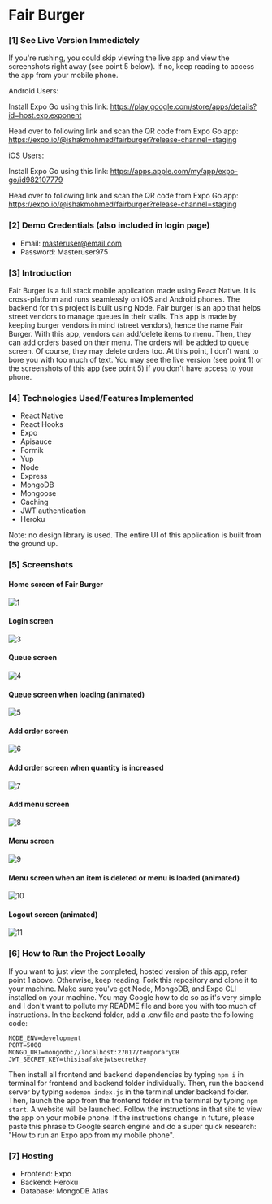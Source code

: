 
# Fair Burger

### [1] See Live Version Immediately
If you're rushing, you could skip viewing the live app and view the screenshots right away (see point 5 below). If no, keep reading to access the app from your mobile phone.

Android Users:

Install Expo Go using this link: https://play.google.com/store/apps/details?id=host.exp.exponent 

Head over to following link and scan the QR code from Expo Go app: https://expo.io/@ishakmohmed/fairburger?release-channel=staging

iOS Users:

Install Expo Go using this link: https://apps.apple.com/my/app/expo-go/id982107779

Head over to following link and scan the QR code from Expo Go app: https://expo.io/@ishakmohmed/fairburger?release-channel=staging

### [2] Demo Credentials (also included in login page)
* Email: masteruser@email.com
* Password: Masteruser975

### [3] Introduction
Fair Burger is a full stack mobile application made using React Native. It is cross-platform and runs seamlessly on iOS and Android phones. The backend for this project is built using Node. Fair burger is an app that helps street vendors to manage queues in their stalls. This app is made by keeping burger vendors in mind (street vendors), hence the name Fair Burger. With this app, vendors can add/delete items to menu. Then, they can add orders based on their menu. The orders will be added to queue screen.  Of course, they may delete orders too. At this point, I don't want to bore you with too much of text. You may see the live version (see point 1) or the screenshots of this app (see point 5) if you don't have access to your phone. 

### [4] Technologies Used/Features Implemented
* React Native
* React Hooks
* Expo 
* Apisauce
* Formik
* Yup
* Node
* Express
* MongoDB
* Mongoose
* Caching
* JWT authentication
* Heroku 

Note: no design library is used. The entire UI of this application is built from the ground up.

### [5] Screenshots
#### Home screen of Fair Burger
![1](https://user-images.githubusercontent.com/52876913/120933155-62339180-c72b-11eb-858a-7ae61097ba74.png)

#### Login screen
![3](https://user-images.githubusercontent.com/52876913/120933274-f00f7c80-c72b-11eb-86d3-5b421099c33d.png)

#### Queue screen
![4](https://user-images.githubusercontent.com/52876913/120933293-06b5d380-c72c-11eb-98d7-9346e0a46bd1.png)

#### Queue screen when loading (animated)
![5](https://user-images.githubusercontent.com/52876913/120933332-3cf35300-c72c-11eb-8586-78ea070e9017.png)

#### Add order screen
![6](https://user-images.githubusercontent.com/52876913/120933342-509eb980-c72c-11eb-8bfa-205273e65d95.png)

#### Add order screen when quantity is increased
![7](https://user-images.githubusercontent.com/52876913/120933374-76c45980-c72c-11eb-8821-4c7b8cb004f6.png)

#### Add menu screen
![8](https://user-images.githubusercontent.com/52876913/120933385-8479df00-c72c-11eb-838c-5627e1d19170.png)

#### Menu screen
![9](https://user-images.githubusercontent.com/52876913/120933406-9bb8cc80-c72c-11eb-9e28-cc7ba494b181.png)

#### Menu screen when an item is deleted or menu is loaded (animated)
![10](https://user-images.githubusercontent.com/52876913/120933420-ad01d900-c72c-11eb-8695-4dbd0e20759a.png)

#### Logout screen (animated)
![11](https://user-images.githubusercontent.com/52876913/120933461-d7ec2d00-c72c-11eb-81a0-ab3fab806f91.png)

### [6] How to Run the Project Locally
If you want to just view the completed, hosted version of this app, refer point 1 above. Otherwise, keep reading. Fork this repository and clone it to your machine. Make sure you've got Node, MongoDB, and Expo CLI installed on your machine. You may Google how to do so as it's very simple and I don't want to pollute my README file and bore you with too much of instructions. In the backend folder, add a .env file and paste the following code:
    
    NODE_ENV=development
    PORT=5000
    MONGO_URI=mongodb://localhost:27017/temporaryDB
    JWT_SECRET_KEY=thisisafakejwtsecretkey
Then install all frontend and backend dependencies by typing ```npm i``` in terminal for frontend and backend folder individually. Then, run the backend server by typing ```nodemon index.js``` in the terminal under backend folder. Then, launch the app from the frontend folder in the terminal by typing ```npm start```. A website will be launched. Follow the instructions in that site to view the app on your mobile phone. If the instructions change in future, please paste this phrase to Google search engine and do a super quick research: "How to run an Expo app from my mobile phone".  

### [7] Hosting
* Frontend: Expo
* Backend: Heroku
* Database: MongoDB Atlas
